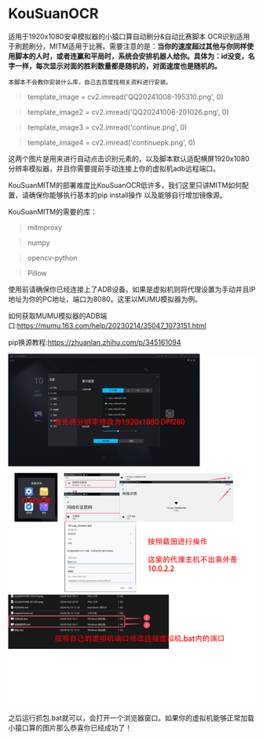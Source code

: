 # KouSuanOCR
适用于1920x1080安卓模拟器的小猿口算自动刷分&自动比赛脚本
OCR识别适用于刷题刷分，MITM适用于比赛。需要注意的是：**当你的速度超过其他与你同样使用脚本的人时，或者连赢和平局时，系统会安排机器人给你。具体为：id没变，名字一样，每次显示对面的胜利数量都是随机的，对面速度也是随机的。**

`本脚本不会教你安装什么库，自己去百度找相关资料进行安装。`


> template_image = cv2.imread('QQ20241008-195310.png', 0) 

>template_image2 = cv2.imread('QQ20241008-201026.png', 0) 

>template_image3 = cv2.imread('continue.png', 0) 

>template_image4 = cv2.imread('continuepk.png', 0) 


这两个图片是用来进行自动点击识别元素的，以及脚本默认适配横屏1920x1080分辨率模拟器，并且你需要提前手动连接上你的虚拟机adb远程端口。


KouSuanMITM的部署难度比KouSuanOCR低许多，我们这里只讲MITM如何配置，请确保你能够执行基本的pip install操作 以及能够自行增加镜像源。

KouSuanMITM的需要的库：
> mitmproxy

> numpy

> opencv-python

> Pillow


使用前请确保你已经连接上了ADB设备。如果是虚拟机则将代理设置为手动并且IP地址为你的PC地址，端口为8080。这里以MUMU模拟器为例。

如何获取MUMU模拟器的ADB端口:<https://mumu.163.com/help/20230214/35047_1073151.html>

pip换源教程:<https://zhuanlan.zhihu.com/p/345161094>

<img src="https://github.com/extrant/IMGSave/blob/main/mitm%E6%95%99%E7%A8%8B.png?raw=true">

之后运行抓包.bat就可以，会打开一个浏览器窗口。如果你的虚拟机能够正常加载小猿口算的图片那么恭喜你已经成功了！

